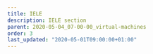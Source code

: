 ```yaml
---
title: IELE
description: IELE section
parent: 2020-05-04_07-00-00_virtual-machines
order: 3
last_updated: "2020-05-01T09:00:00+01:00"
---
```

